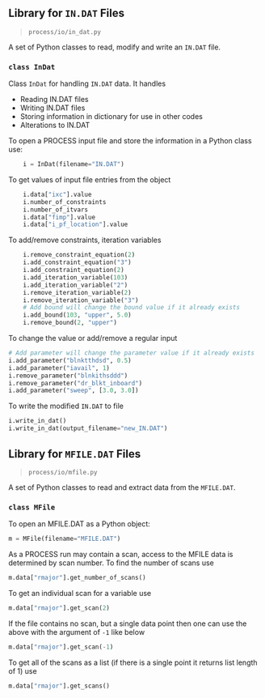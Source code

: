 ## Library for `IN.DAT` Files

> `process/io/in_dat.py`

A set of Python classes to read, modify and write an `IN.DAT` file. 

### `class InDat`

Class `InDat` for handling `IN.DAT` data. It handles

- Reading IN.DAT files
- Writing IN.DAT files
- Storing information in dictionary for use in other codes
- Alterations to IN.DAT

To open a PROCESS input file and store the information in a Python class use:

```python
    i = InDat(filename="IN.DAT")
```

To get values of input file entries from the object

```python
    i.data["ixc"].value
    i.number_of_constraints
    i.number_of_itvars
    i.data["fimp"].value
    i.data["i_pf_location"].value
```

To add/remove constraints, iteration variables

```Python
    i.remove_constraint_equation(2)
    i.add_constraint_equation("3")
    i.add_constraint_equation(2)
    i.add_iteration_variable(103)
    i.add_iteration_variable("2")
    i.remove_iteration_variable(2)
    i.remove_iteration_variable("3")
    # Add bound will change the bound value if it already exists
    i.add_bound(103, "upper", 5.0)
    i.remove_bound(2, "upper")
```

To change the value or add/remove a regular input

```python
# Add parameter will change the parameter value if it already exists
i.add_parameter("blnktthdsd", 0.5)
i.add_parameter("iavail", 1)
i.remove_parameter("blnkithsddd")
i.remove_parameter("dr_blkt_inboard")
i.add_parameter("sweep", [3.0, 3.0])
```

To write the modified `IN.DAT` to file

```python
i.write_in_dat()
i.write_in_dat(output_filename="new_IN.DAT")
```

## Library for `MFILE.DAT` Files

> `process/io/mfile.py`


A set of Python classes to read and extract data from the `MFILE.DAT`.

### `class MFile`

To open an MFILE.DAT as a Python object:

```python
m = MFile(filename="MFILE.DAT")
```

As a PROCESS run may contain a scan, access to the MFILE data is determined 
by scan number. To find the number of scans use

```python
m.data["rmajor"].get_number_of_scans()
```

To get an individual scan for a variable use

```python
m.data["rmajor"].get_scan(2)
```

If the file contains no scan, but a single data point then one can use the above 
with the argument of `-1` like below

```python
m.data["rmajor"].get_scan(-1)
```

To get all of the scans as a list (if there is a single point it returns list 
length of 1) use

```python
m.data["rmajor"].get_scans()
```
